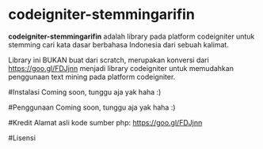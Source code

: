 # codeigniter-stemmingarifin
**codeigniter-stemmingarifin** adalah library pada platform codeigniter untuk stemming cari kata dasar berbahasa Indonesia dari sebuah kalimat.

Library ini BUKAN buat dari scratch, merupakan konversi dari https://goo.gl/FDJjnn menjadi library codeigniter untuk memudahkan penggunaan text mining pada platform codeigniter.

#Instalasi
Coming soon, tunggu aja yak haha :)

#Penggunaan
Coming soon, tunggu aja yak haha :)

#Kredit
Alamat asli kode sumber php: https://goo.gl/FDJjnn

#Lisensi
